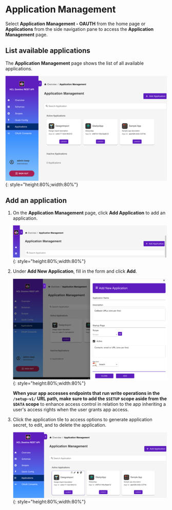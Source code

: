 # Application Management

Select **Application Management - OAUTH** from the home page or **Applications** from the side navigation pane to access the **Application Management** page.

## List available applications

The **Application Management** page shows the list of all available applications.

![List Applications](../../assets/images/ListOfApplications.png){: style="height:80%;width:80%"}

## Add an application

1. On the **Application Management** page, click **Add Application** to add an application.

      ![Add Application](../../assets/images/AddApplication.png){: style="height:80%;width:80%"}

2. Under **Add New Application**, fill in the form and click **Add**.

      ![Application Form](../../assets/images/AddApplicationForm.png){: style="height:80%;width:80%"}

      **When your app accesses endpoints that run write operations in the `/setup-v1/` URL path, make sure to add the `$SETUP` scope aside from the `$DATA` scope** to enhance access control in relation to the app inheriting a user's access rights when the user grants app access. 


3. Click the application tile to access options to generate application secret, to edit, and to delete the application.

      ![Edit Application](../../assets/images/EditApplication.png){: style="height:80%;width:80%"}